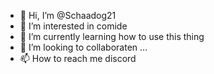 - 👋 Hi, I’m @Schaadog21
- 👀 I’m interested in comide
- 🌱 I’m currently learning how to use this thing
- 💞️ I’m looking to collaboraten ...
- 📫 How to reach me discord 

<!---
Schaadog21/Schaadog21 is a ✨ special ✨ repository because its `README.md` (this file) appears on your GitHub profile.
You can click the Preview link to take a look at your changes.
--->
